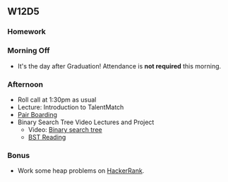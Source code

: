 ## W12D5
### Homework

### Morning Off
* It's the day after Graduation! Attendance is **not required** this morning.

### Afternoon

* Roll call at 1:30pm as usual
* Lecture: Introduction to TalentMatch
* [Pair Boarding][pairboarding-index]
* Binary Search Tree Video Lectures and Project
    * Video: [Binary search tree][binary-search-trees-vid]
    * [BST Reading][bst-reading]

### Bonus

* Work some heap problems on [HackerRank][hackerrank].

<!-- LINKS -->
<!-- Job Search Projects -->

<!-- Technical Interview Resources -->
[interview-questions]: https://docs.google.com/a/appacademy.io/spreadsheet/ccc?key=0AnnoREts_wUydHN3UGZfbDZIME1VTEY3Y3pUNWpZZGc#gid=0
[HackerRank]: https://www.hackerrank.com/
[codility]: https://codility.com/
[Codility]: https://codility.com/
[pairboarding-index]: ../technical-skills/whiteboarding/index.md#d8
<!-- Algorithms Projects & Lectures -->
[binary-search-trees-vid]: https://vimeo.com/203204585
[bst-reading]: ../algorithms/binary_search_trees/bst_reading.md